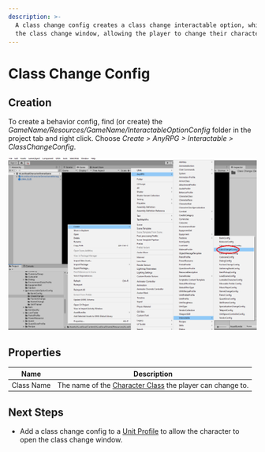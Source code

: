 ```yaml
---
description: >-
  A class change config creates a class change interactable option, which opens
  the class change window, allowing the player to change their character class.
---
```


# Class Change Config

## Creation

To create a behavior config, find (or create) the _GameName/Resources/GameName/InteractableOptionConfig_ folder in the project tab and right click.  Choose _Create > AnyRPG > Interactable > ClassChangeConfig_.

![](<../../.gitbook/assets/image (2) (4).png>)

## Properties

| Name       | Description                                                                        |
| ---------- | ---------------------------------------------------------------------------------- |
| Class Name | The name of the [Character Class](../character-class.md) the player can change to. |

## Next Steps

* Add a class change config to a [Unit Profile](../unit-profile.md) to allow the character to open the class change window.
